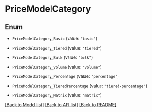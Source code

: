 # PriceModelCategory

## Enum


* `PriceModelCategory_Basic` (value: `"basic"`)

* `PriceModelCategory_Tiered` (value: `"tiered"`)

* `PriceModelCategory_Bulk` (value: `"bulk"`)

* `PriceModelCategory_Volume` (value: `"volume"`)

* `PriceModelCategory_Percentage` (value: `"percentage"`)

* `PriceModelCategory_TieredPercentage` (value: `"tiered-percentage"`)

* `PriceModelCategory_Matrix` (value: `"matrix"`)


[[Back to Model list]](../README.md#documentation-for-models) [[Back to API list]](../README.md#documentation-for-api-endpoints) [[Back to README]](../README.md)


